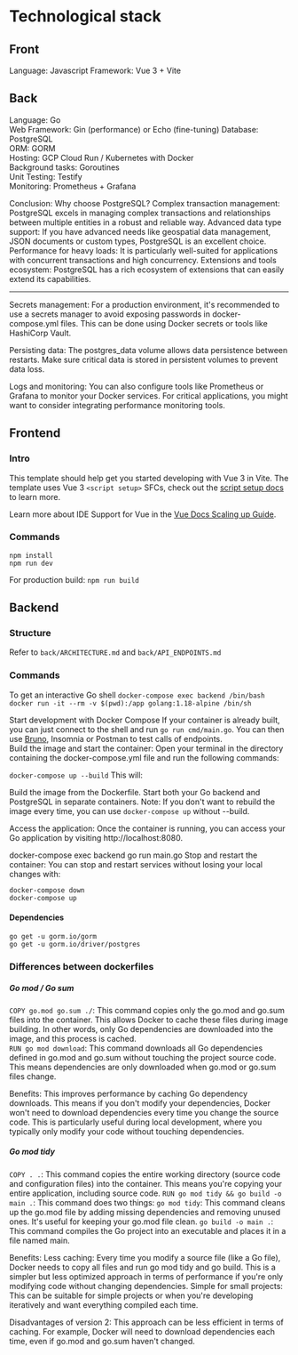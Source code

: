 # Technological stack
## Front
Language: Javascript
Framework: Vue 3 + Vite

## Back
Language: Go  
Web Framework: Gin (performance) or Echo (fine-tuning)
Database: PostgreSQL  
ORM: GORM  
Hosting: GCP Cloud Run / Kubernetes with Docker  
Background tasks: Goroutines  
Unit Testing: Testify  
Monitoring: Prometheus + Grafana  

Conclusion: Why choose PostgreSQL?
Complex transaction management: PostgreSQL excels in managing complex transactions and relationships between multiple entities in a robust and reliable way.
Advanced data type support: If you have advanced needs like geospatial data management, JSON documents or custom types, PostgreSQL is an excellent choice.
Performance for heavy loads: It is particularly well-suited for applications with concurrent transactions and high concurrency.
Extensions and tools ecosystem: PostgreSQL has a rich ecosystem of extensions that can easily extend its capabilities.

---- 
Secrets management: For a production environment, it's recommended to use a secrets manager to avoid exposing passwords in docker-compose.yml files. This can be done using Docker secrets or tools like HashiCorp Vault.

Persisting data: The postgres_data volume allows data persistence between restarts. Make sure critical data is stored in persistent volumes to prevent data loss.

Logs and monitoring: You can also configure tools like Prometheus or Grafana to monitor your Docker services. For critical applications, you might want to consider integrating performance monitoring tools.

## Frontend
### Intro
This template should help get you started developing with Vue 3 in Vite. The template uses Vue 3 `<script setup>` SFCs, check out the [script setup docs](https://v3.vuejs.org/api/sfc-script-setup.html#sfc-script-setup) to learn more.

Learn more about IDE Support for Vue in the [Vue Docs Scaling up Guide](https://vuejs.org/guide/scaling-up/tooling.html#ide-support).


### Commands
`npm install`  
`npm run dev`

For production build: `npm run build`

## Backend
### Structure
Refer to `back/ARCHITECTURE.md` and `back/API_ENDPOINTS.md`

### Commands
To get an interactive Go shell
`docker-compose exec backend /bin/bash`  
`docker run -it --rm -v $(pwd):/app golang:1.18-alpine /bin/sh`

Start development with Docker Compose
If your container is already built, you can just connect to the shell and run `go run cmd/main.go`. You can then use [Bruno](https://www.usebruno.com/compare/bruno-vs-postman), Insomnia or Postman to test calls of endpoints.  
Build the image and start the container: Open your terminal in the directory containing the docker-compose.yml file and run the following commands:

`docker-compose up --build`
This will:

Build the image from the Dockerfile.
Start both your Go backend and PostgreSQL in separate containers.
Note: If you don't want to rebuild the image every time, you can use `docker-compose up` without --build.

Access the application: Once the container is running, you can access your Go application by visiting http://localhost:8080.

docker-compose exec backend go run main.go
Stop and restart the container:
You can stop and restart services without losing your local changes with:

`docker-compose down`  
`docker-compose up`

#### Dependencies
`go get -u gorm.io/gorm`  
`go get -u gorm.io/driver/postgres`

### Differences between dockerfiles

##### Go mod / Go sum
`COPY go.mod go.sum ./`: This command copies only the go.mod and go.sum files into the container. This allows Docker to cache these files during image building. In other words, only Go dependencies are downloaded into the image, and this process is cached.  
`RUN go mod download`: This command downloads all Go dependencies defined in go.mod and go.sum without touching the project source code. This means dependencies are only downloaded when go.mod or go.sum files change.

Benefits:
This improves performance by caching Go dependency downloads. This means if you don't modify your dependencies, Docker won't need to download dependencies every time you change the source code. This is particularly useful during local development, where you typically only modify your code without touching dependencies.

##### Go mod tidy
`COPY . .`: This command copies the entire working directory (source code and configuration files) into the container. This means you're copying your entire application, including source code.
`RUN go mod tidy && go build -o main .`: This command does two things:
`go mod tidy`: This command cleans up the go.mod file by adding missing dependencies and removing unused ones. It's useful for keeping your go.mod file clean.
`go build -o main .`: This command compiles the Go project into an executable and places it in a file named main.

Benefits:
Less caching: Every time you modify a source file (like a Go file), Docker needs to copy all files and run go mod tidy and go build. This is a simpler but less optimized approach in terms of performance if you're only modifying code without changing dependencies.
Simple for small projects: This can be suitable for simple projects or when you're developing iteratively and want everything compiled each time.

Disadvantages of version 2:
This approach can be less efficient in terms of caching. For example, Docker will need to download dependencies each time, even if go.mod and go.sum haven't changed.
